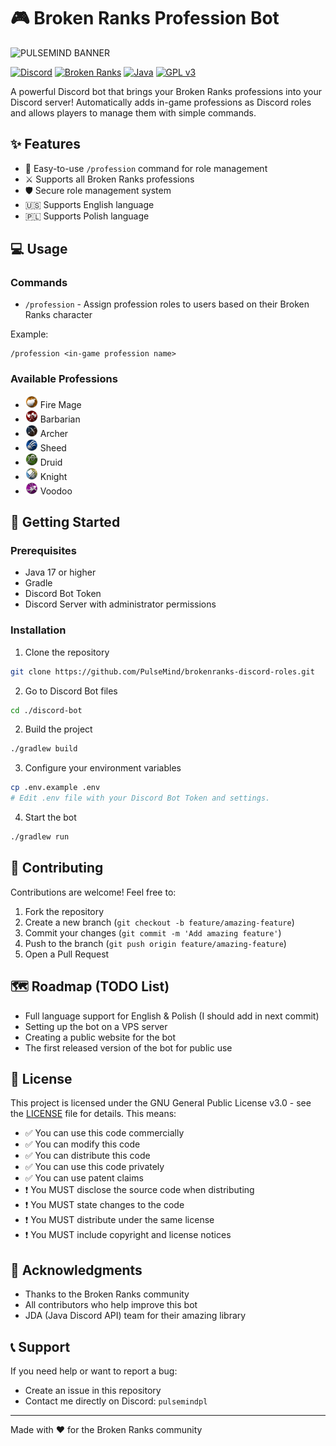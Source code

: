 # 🎮 Broken Ranks Profession Bot

![PULSEMIND BANNER](https://pulsemind.pl/image/BANNER.png)

[![Discord](https://img.shields.io/badge/Discord-7289DA?style=for-the-badge&logo=discord&logoColor=white)](https://discord.com/)
[![Broken Ranks](https://img.shields.io/badge/Broken%20Ranks-FF4646?style=for-the-badge)](https://brokenranks.com/)
[![Java](https://img.shields.io/badge/Java-ED8B00?style=for-the-badge&logo=java&logoColor=white)](https://www.java.com/)
[![GPL v3](https://img.shields.io/badge/License-GPLv3-blue.svg?style=for-the-badge)](https://www.gnu.org/licenses/gpl-3.0)

A powerful Discord bot that brings your Broken Ranks professions into your Discord server! Automatically adds in-game professions as Discord roles and allows players to manage them with simple commands.

## ✨ Features

- 💬 Easy-to-use `/profession` command for role management
- ⚔️ Supports all Broken Ranks professions
- 🛡️ Secure role management system
- 🇺🇸 Supports English language
- 🇵🇱 Supports Polish language

## 💻 Usage

### Commands

- `/profession` - Assign profession roles to users based on their Broken Ranks character

Example:

```
/profession <in-game profession name>
```

### Available Professions

- <img src="professions/fire_mage.png" alt="Fire Mage" width="20" height="20"> Fire Mage
- <img src="professions/barbarian.png" alt="Barbarian" width="20" height="20"> Barbarian
- <img src="professions/archer.png" alt="Archer" width="20" height="20"> Archer
- <img src="professions/sheed.png" alt="Sheed" width="20" height="20"> Sheed
- <img src="professions/druid.png" alt="Druid" width="20" height="20"> Druid
- <img src="professions/knight.png" alt="Knight" width="20" height="20"> Knight
- <img src="professions/voodoo.png" alt="Voodoo" width="20" height="20"> Voodoo

## 🚀 Getting Started

### Prerequisites

- Java 17 or higher
- Gradle
- Discord Bot Token
- Discord Server with administrator permissions

### Installation

1. Clone the repository

```bash
git clone https://github.com/PulseMind/brokenranks-discord-roles.git
```

2. Go to Discord Bot files

```bash
cd ./discord-bot
```

2. Build the project

```bash
./gradlew build
```

3. Configure your environment variables

```bash
cp .env.example .env
# Edit .env file with your Discord Bot Token and settings.
```

4. Start the bot

```bash
./gradlew run
```

## 🤝 Contributing

Contributions are welcome! Feel free to:

1. Fork the repository
2. Create a new branch (`git checkout -b feature/amazing-feature`)
3. Commit your changes (`git commit -m 'Add amazing feature'`)
4. Push to the branch (`git push origin feature/amazing-feature`)
5. Open a Pull Request

## 🗺️ Roadmap (TODO List)

- Full language support for English & Polish (I should add in next commit)
- Setting up the bot on a VPS server
- Creating a public website for the bot
- The first released version of the bot for public use

## 📝 License

This project is licensed under the GNU General Public License v3.0 - see the [LICENSE](LICENSE) file for details. This means:

- ✅ You can use this code commercially
- ✅ You can modify this code
- ✅ You can distribute this code
- ✅ You can use this code privately
- ✅ You can use patent claims
- ❗ You MUST disclose the source code when distributing
- ❗ You MUST state changes to the code
- ❗ You MUST distribute under the same license
- ❗ You MUST include copyright and license notices

## 🌟 Acknowledgments

- Thanks to the Broken Ranks community
- All contributors who help improve this bot
- JDA (Java Discord API) team for their amazing library

## 📞 Support

If you need help or want to report a bug:

- Create an issue in this repository
- Contact me directly on Discord: `pulsemindpl`

---

Made with ❤️ for the Broken Ranks community
